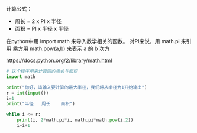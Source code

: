 计算公式：
- 周长 = 2 x PI x 半径
- 面积 = PI x 半径 x 半径

在python中用 import math 来导入数学相关的函数。
对PI来说，用 math.pi 来引用
乘方用 math.pow(a,b) 来表示 a 的 b 次方

https://docs.python.org/2/library/math.html

```python
# 这个程序用来计算圆的周长与面积
import math

print("你好，请输入要计算的最大半径，我们将从半径为1开始输出")
r = int(input())
i=1
print("半径   周长    面积")

while i <= r:
    print(i, 2*math.pi*i, math.pi*math.pow(i,2))
    i=i+1
```
